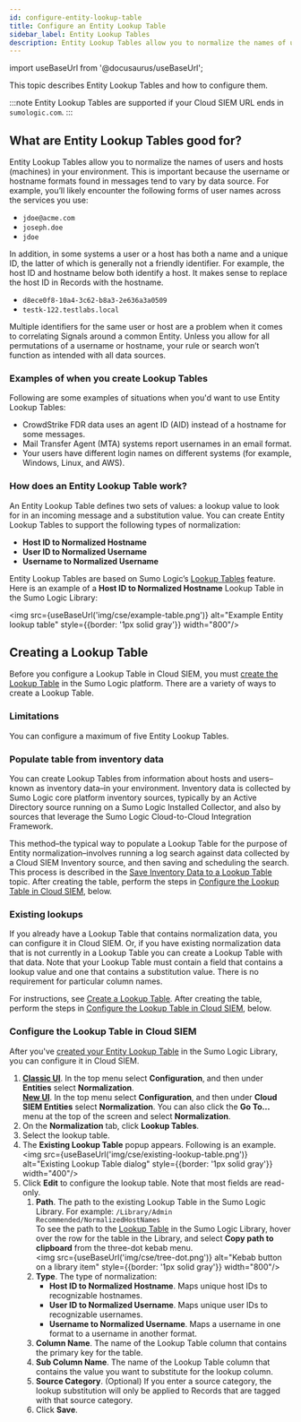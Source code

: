 ```yaml
---
id: configure-entity-lookup-table
title: Configure an Entity Lookup Table
sidebar_label: Entity Lookup Tables
description: Entity Lookup Tables allow you to normalize the names of users and hosts (machines) in your environment
---
```


import useBaseUrl from '@docusaurus/useBaseUrl';

This topic describes Entity Lookup Tables and how to configure them.

:::note
Entity Lookup Tables are supported if your Cloud SIEM URL ends in `sumologic.com`.
:::

## What are Entity Lookup Tables good for?

Entity Lookup Tables allow you to normalize the names of users and hosts (machines) in your environment. This is important because the username or hostname formats found in messages tend to vary by data source. For example, you’ll likely encounter the following forms of user names across the services you use:

* `jdoe@acme.com`
* `joseph.doe`
* `jdoe`

In addition, in some systems a user or a host has both a name and a unique ID, the latter of which is generally not a friendly identifier. For example, the host ID and hostname below both identify a host. It makes sense to replace the host ID in Records with the hostname.

* `d8ece0f8-10a4-3c62-b8a3-2e636a3a0509`
* `testk-122.testlabs.local`

Multiple identifiers for the same user or host are a problem when it comes to correlating Signals around a common Entity. Unless you allow for all permutations of a username or hostname, your rule or search won’t function as intended with all data sources.

### Examples of when you create Lookup Tables

Following are some examples of situations when you'd want to use Entity Lookup Tables:
* CrowdStrike FDR data uses an agent ID (AID) instead of a hostname for some messages.
* Mail Transfer Agent (MTA) systems report usernames in an email format.
* Your users have different login names on different systems (for example, Windows, Linux, and AWS).

### How does an Entity Lookup Table work?

An Entity Lookup Table defines two sets of values: a lookup value to look for in an incoming message and a substitution value. You can create Entity Lookup Tables to support the following types of normalization:

* **Host ID to Normalized Hostname**
* **User ID to Normalized Username**
* **Username to Normalized Username**

Entity Lookup Tables are based on Sumo Logic’s [Lookup Tables](/docs/search/lookup-tables/) feature. Here is an example of a **Host ID to Normalized Hostname** Lookup Table in the Sumo Logic Library:

<img src={useBaseUrl('img/cse/example-table.png')} alt="Example Entity lookup table" style={{border: '1px solid gray'}} width="800"/>

## Creating a Lookup Table

Before you configure a Lookup Table in Cloud SIEM, you must [create the Lookup Table](/docs/search/lookup-tables/create-lookup-table/) in the Sumo Logic platform. There are a variety of ways to create a Lookup Table. 

### Limitations

You can configure a maximum of five Entity Lookup Tables. 

### Populate table from inventory data

You can create Lookup Tables from information about hosts and users–known as inventory data–in your environment. Inventory data is collected by Sumo Logic core platform inventory sources, typically by an Active Directory source running on a Sumo Logic Installed Collector, and also by sources that leverage the Sumo Logic Cloud-to-Cloud Integration Framework.

This method–the typical way to populate a Lookup Table for the purpose of Entity normalization–involves running a log search against data collected by a Cloud SIEM Inventory source, and then saving and scheduling the search. This process is described in the [Save Inventory Data to a Lookup Table](/docs/cse/administration/save-inventory-data-lookup-table) topic. After creating the table, perform the steps in [Configure the Lookup Table in Cloud SIEM](#configure-the-lookup-table-in-cloud-siem), below.

### Existing lookups

If you already have a Lookup Table that contains normalization data, you can configure it in Cloud SIEM. Or, if you have existing normalization data that is not currently in a Lookup Table you can create a Lookup Table with that data. Note that your Lookup Table must contain a field that contains a lookup value and one that contains a substitution value. There is no requirement for particular column names.

For instructions, see [Create a Lookup Table](/docs/search/lookup-tables/create-lookup-table/). After creating the table, perform the steps in [Configure the Lookup Table in Cloud SIEM](#configure-the-lookup-table-in-cloud-siem), below.

### Configure the Lookup Table in Cloud SIEM

After you've [created your Entity Lookup Table](/docs/search/lookup-tables/create-lookup-table/) in the Sumo Logic Library, you can configure it in Cloud SIEM.

1. [**Classic UI**](/docs/get-started/sumo-logic-ui-classic). In the top menu select **Configuration**, and then under **Entities** select **Normalization**. <br/>[**New UI**](/docs/get-started/sumo-logic-ui). In the top menu select **Configuration**, and then under **Cloud SIEM Entities** select **Normalization**. You can also click the **Go To...** menu at the top of the screen and select **Normalization**.  
1. On the **Normalization** tab, click **Lookup Tables**.
1. Select the lookup table.
1. The **Existing Lookup Table** popup appears. Following is an example.<br/><img src={useBaseUrl('img/cse/existing-lookup-table.png')} alt="Existing Lookup Table dialog" style={{border: '1px solid gray'}} width="400"/>
1. Click **Edit** to configure the lookup table. Note that most fields are read-only.
    1. **Path**. The path to the existing Lookup Table in the Sumo Logic Library. For example: `/Library/Admin Recommended/NormalizedHostNames` <br/>To see the path to the [Lookup Table](/docs/search/lookup-tables/create-lookup-table) in the Sumo Logic Library, hover over the row for the table in the Library, and select **Copy path to clipboard** from the three-dot kebab menu.<br/><img src={useBaseUrl('img/cse/tree-dot.png')} alt="Kebab button on a library item" style={{border: '1px solid gray'}} width="800"/>
    1. **Type**. The type of normalization:
       * **Host ID to Normalized Hostname**. Maps unique host IDs to recognizable hostnames.
       * **User ID to Normalized Username**. Maps unique user IDs to recognizable usernames.
       * **Username to Normalized Username**. Maps a username in one format to a username in another format.  
    1. **Column Name**. The name of the Lookup Table column that contains the primary key for the table.
    1. **Sub Column Name**. The name of the Lookup Table column that contains the value you want to substitute for the lookup column.
    1. **Source Category**. (Optional) If you enter a source category, the lookup substitution will only be applied to Records that are tagged with that source category.
    1. Click **Save**.     
